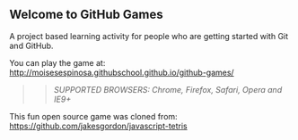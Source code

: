 ## Welcome to GitHub Games

A project based learning activity for people who are getting started with Git and GitHub.

You can play the game at: http://moisesespinosa.githubschool.github.io/github-games/

>> _*SUPPORTED BROWSERS*: Chrome, Firefox, Safari, Opera and IE9+_

This fun open source game was cloned from: https://github.com/jakesgordon/javascript-tetris
